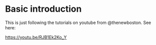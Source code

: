 # Basic introduction

This is just following the tutorials on youtube from @thenewboston. See here:

https://youtu.be/RJB1Ek2Ko_Y

